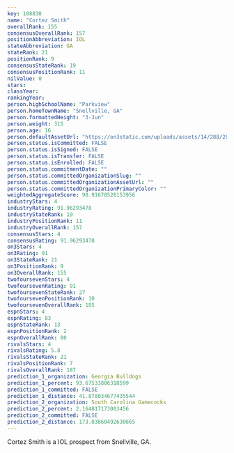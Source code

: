 ```yaml
---
key: 108830
name: "Cortez Smith"
overallRank: 155
consensusOverallRank: 157
positionAbbreviation: IOL
stateAbbreviation: GA
stateRank: 21
positionRank: 9
consensusStateRank: 19
consensusPositionRank: 11
nilValue: 0
stars: 
classYear: 
rankingYear: 
person.highSchoolName: "Parkview"
person.homeTownName: "Snellville, GA"
person.formattedHeight: "3-Jun"
person.weight: 315
person.age: 16
person.defaultAssetUrl: "https://on3static.com/uploads/assets/14/288/288014.jpg"
person.status.isCommitted: FALSE
person.status.isSigned: FALSE
person.status.isTransfer: FALSE
person.status.isEnrolled: FALSE
person.status.commitmentDate: ""
person.status.committedOrganizationSlug: ""
person.status.committedOrganizationAssetUrl: ""
person.status.committedOrganizationPrimaryColor: ""
weightedAggregateScore: 90.91678528153956
industryStars: 4
industryRating: 91.96293478
industryStateRank: 19
industryPositionRank: 11
industryOverallRank: 157
consensusStars: 4
consensusRating: 91.96293478
on3Stars: 4
on3Rating: 91
on3StateRank: 21
on3PositionRank: 9
on3OverallRank: 155
twofoursevenStars: 4
twofoursevenRating: 91
twofoursevenStateRank: 27
twofoursevenPositionRank: 10
twofoursevenOverallRank: 185
espnStars: 4
espnRating: 83
espnStateRank: 13
espnPositionRank: 2
espnOverallRank: 80
rivalsStars: 4
rivalsRating: 5.8
rivalsStateRank: 21
rivalsPositionRank: 7
rivalsOverallRank: 187
prediction_1_organization: Georgia Bulldogs
prediction_1_percent: 93.67533806318599
prediction_1_committed: FALSE
prediction_1_distance: 41.878034677435544
prediction_2_organization: South Carolina Gamecocks
prediction_2_percent: 2.164817173003456
prediction_2_committed: FALSE
prediction_2_distance: 173.03860492630665
---
```

Cortez Smith is a IOL prospect from Snellville, GA.